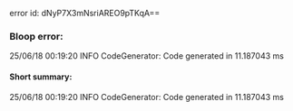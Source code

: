 error id: dNyP7X3mNsriAREO9pTKqA==
### Bloop error:

25/06/18 00:19:20 INFO CodeGenerator: Code generated in 11.187043 ms
#### Short summary: 

25/06/18 00:19:20 INFO CodeGenerator: Code generated in 11.187043 ms